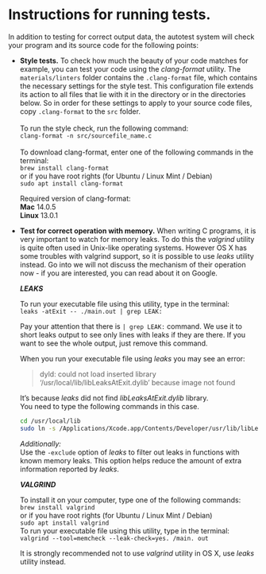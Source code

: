 # Instructions for running tests.

In addition to testing for correct output data, the autotest system will
check your program and its source code for the following points:

* **Style tests.** To check how much the beauty of your code matches
  for example, you can test your code using the _clang-format_ utility.
  The ```materials/linters``` folder contains the ```.clang-format``` file, which contains
  the necessary settings for the style test. This configuration file extends its action to all files that lie with it in the directory
  or in the directories below. So in order for these settings to apply to your source code files,
  copy ```.clang-format``` to the ```src``` folder. \
  \
  To run the style check, run the following command: \
  ```clang-format -n src/sourcefile_name.c``` \
  \
  To download clang-format, enter one of the following commands in the terminal: \
  ```brew install clang-format``` \
  or if you have root rights (for Ubuntu / Linux Mint / Debian) \
  ```sudo apt install clang-format```

  Required version of clang-format: \
  **Mac** 14.0.5 \
  **Linux** 13.0.1


* **Test for correct operation with memory.** When writing C programs, it is very important to watch for memory leaks. To do this the _valgrind_ utility is quite often used in Unix-like operating systems. However OS X has some troubles with valgrind support, so it is possible to use _leaks_ utility instead. Go into we will not discuss the mechanism of their operation now - if you are interested, you can read about it on Google.

  **_LEAKS_**

  To run your executable file using this utility, type in the terminal: \
  ```leaks -atExit -- ./main.out | grep LEAK:```  
  
  Pay your attention that there is ```| grep LEAK:``` command. We use it to short leaks output to see only lines with leaks if they are there. If you want to see the whole output, just remove this command.  
  
  When you run your executable file using _leaks_ you may see an error:  
  >dyld: could not load inserted library ‘/usr/local/lib/libLeaksAtExit.dylib’ because image not found
  
  It’s because _leaks_ did not find _libLeaksAtExit.dylib_ library. \
  You need to type the following commands in this case.   
  ```sh
  cd /usr/local/lib  
  sudo ln -s /Applications/Xcode.app/Contents/Developer/usr/lib/libLeaksAtExit.dylib
  ```

  _Additionally:_  \
  Use the ```-exclude``` option of _leaks_ to filter out leaks in functions with known memory leaks. 
  This option helps reduce the amount of extra information reported by _leaks_.

  **_VALGRIND_**
  
  To install it on your computer, type one of the following commands: \
   ```brew install valgrind``` \
   or if you have root rights (for Ubuntu / Linux Mint / Debian) \
   ```sudo apt install valgrind``` \
   To run your executable file using this utility, type in the terminal: \
   ```valgrind --tool=memcheck --leak-check=yes. /main. out```
   
   It is strongly recommended not to use _valgrind_ utility in OS X, use _leaks_ utility instead.
  
